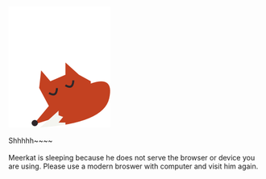 <div class="container">
  <div class="oops">
    <div class="forest forest-back"></div>
    <div class="forest forest-front"></div>
    <img src="images/nosupport/sleeping-meerkat.png">
    <p>Shhhhh~~~~<br/><br/>Meerkat is sleeping because he does not serve the  browser or device you are using. Please use a modern broswer with computer and visit him again.</p>
  </div>
</div>
